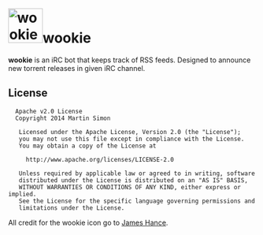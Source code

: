 <h1><img src="https://raw.github.com/c0ding/wookie/master/doc/wookie.png" height=70 alt="wookie" title="wookie">wookie</h1>

**wookie** is an iRC bot that keeps track of RSS feeds. 
Designed to announce new torrent releases in given iRC channel.  

## License

```
  Apache v2.0 License
  Copyright 2014 Martin Simon

   Licensed under the Apache License, Version 2.0 (the "License");
   you may not use this file except in compliance with the License.
   You may obtain a copy of the License at

     http://www.apache.org/licenses/LICENSE-2.0

   Unless required by applicable law or agreed to in writing, software
   distributed under the License is distributed on an "AS IS" BASIS,
   WITHOUT WARRANTIES OR CONDITIONS OF ANY KIND, either express or implied.
   See the License for the specific language governing permissions and
   limitations under the License.

```

All credit for the wookie icon go to <a href="http://www.jameshance.com/">James Hance</a>.
